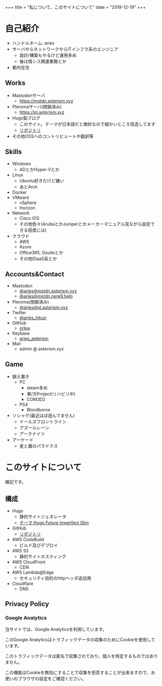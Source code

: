 +++
title = "私について、このサイトについて"
date = "2019-12-19"
+++

# 自己紹介

- ハンドルネーム: aries
- サーバやらネットワークやらITインフラ系のエンジニア
  - 設計/構築もやるけど運用多め
  - 後は情シス関連業務とか
- 都内在住


## Works

- Mastodonサーバ
  - https://mstdn.asterism.xyz
- Pleromaサーバ(閉鎖済み)
  - https://pl.asterism.xyz
- Hugo製ブログ
  - このサイト。テーマが日本語だと微妙なので細かいところ改造してます
  - [リポジトリ](https://github.com/orlea/blog.asterism.xyz)
- その他OSSへのコントリビュートや翻訳等


## Skills

- Windows
  - ADとかHyper-Vとか
- Linux
  - Ubuntu好きだけど嫌い
  - あとArch
- Docker
- VMware
  - vSphere
  - Horizon
- Network
  - Cisco IOS
  - その他色々(ArubaとかJuniperとかメーカーマニュアル見ながら設定できる程度には)
- クラウド
  - AWS
  - Azure
  - Office365, Gsuiteとか
  - その他IDaaS系とか


## Accounts&Contact

- Mastodon
  - [@aries@mstdn.asterism.xyz](https://mstdn.asterism.xyz/@aries)
  - [@aries@mstdn.nere9.help](https://mstdn.nere9.help/@aries)
- Pleroma(閉鎖済み)
  - [@aries@pl.asterism.xyz](https://pl.asterism.xyz/aries)
- Twitter
  - [@aries_hituzi](https://twitter.com/aries)
- GitHub
  - [orlea](https://github.com/orlea)
- Keybase
  - [aries_asterism](https://keybase.io/aries_asterism)
- Mail
  - admin @ asterism.xyz


## Game

- 据え置き
  - PC
    - steam多め
    - 東/方Project(リハビリ中)
    - COM3D2
  - PS4
    - Bloodborne
- ソシャゲ(最近ほぼ遊んでません)
  - ドールズフロントライン
  - アズールレーン
  - アークナイツ
- アーケード
  - 星と翼のパラドクス


# このサイトについて

雑記です。

## 構成

- Hugo
  - 静的サイトジェネレータ
  - [テーマ Hugo Future Imperfect Slim](https://github.com/pacollins/hugo-future-imperfect-slim)
- GitHub
  - [リポジトリ](https://github.com/orlea/blog.asterism.xyz)
- AWS CodeBuild
  - ビルド及びデプロイ
- AWS S3
  - 静的サイトホスティング
- AWS CloudFront
  - CDN
- AWS Lambda@Edge
  - セキュリティ目的のhttpヘッダ追加用
- Cloudflare
  - DNS


## Privacy Policy

### Google Analytics

当サイトでは、Google Analyticsを利用しています。

このGoogle Analyticsはトラフィックデータの収集のためにCookieを使用しています。

このトラフィックデータは匿名で収集されており、個人を特定するものではありません。

この機能はCookieを無効にすることで収集を拒否することが出来ますので、お使いのブラウザの設定をご確認ください。

